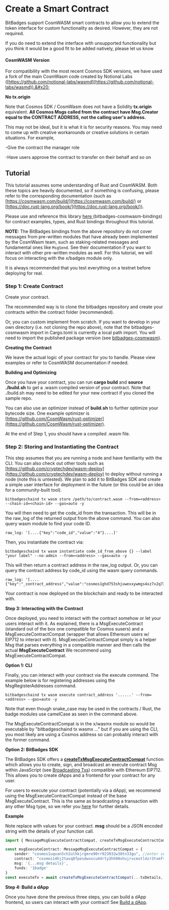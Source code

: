 # Create a Smart Contract

BitBadges support CosmWASM smart contracts to allow you to extend the token interface for custom functionality as desired. However, they are not required.&#x20;

If you do need to extend the interface with unsupported functionality but you think it would be a good fit to be added natively, please let us know

#### CosmWASM Version

For compatibility with the most recent Cosmos SDK versions, we have used a fork of the main CosmWasm code created by Notional Labs ([https://github.com/notional-labs/wasmd](https://github.com/notional-labs/wasmd)).&#x20;

**No tx.origin**

Note that Cosmos SDK / CosmWasm does not have a Solidity **tx.origin** equivalent. **All Cosmos Msgs called from the contract have Msg.Creator equal to the CONTRACT ADDRESS, not the calling user's address.**

This may not be ideal, but it is what it is for security reasons. You may need to come up with creative workarounds or creative solutions in certain situations. For example,

\-Give the contract the manager role

\-Have users approve the contract to transfer on their behalf and so on

## Tutorial

This tutorial assumes some understanding of Rust and CosmWASM. Both these topics are heavily documented, so if something is confusing, please refer to the corresponding documentation (such as [https://cosmwasm.com/build/](https://cosmwasm.com/build/) or [https://doc.rust-lang.org/book/](https://doc.rust-lang.org/book/)).

Please use and reference this library [here ](https://github.com/BitBadges/bitbadges-cosmwasm-bindings/tree/master/contracts/register\_addresses)(bitbadges-cosmwasm-bindings) for contract examples, types, and Rust bindings throughout this tutorial.&#x20;

**NOTE:** The BitBadges bindings from the above repository do not cover messages from pre-written modules that have already been implemented by the CosmWasm team, such as staking-related messages and fundamental ones like `MsgSend`. See their documentation if you want to interact with other pre-written modules as well. For this tutorial, we will focus on interacting with the x/badges module only.



It is always recommended that you test everything on a testnet before deploying for real.

### **Step 1: Create Contract**

Create your contract.

The recommended way is to clone the bitbadges repository and create your contracts within the contract folder (recommended).&#x20;

Or, you can custom implement from scratch. If you want to develop in your own directory (i.e. not cloning the repo above), note that the bitbadges-cosmwasm import in Cargo.toml is currently a local path import. You will need to import the published package version (see [bitbadges-cosmwasm](https://crates.io/crates/bitbadges-cosmwasm)).

**Creating the Contract**

We leave the actual logic of your contract for you to handle. Please view examples or refer to CosmWASM documentation if needed.

**Building and Optimizing**

Once you have your contract, you can run **cargo build** and **source ./build.sh** to get a .wasm compiled version of your contract. Note that ./build.sh may need to be edited for your new contract if you cloned the sample repo.

You can also use an optimizer instead of **build.sh** to further optimize your bytecode size. One example optimizer is [https://github.com/CosmWasm/rust-optimizer](https://github.com/CosmWasm/rust-optimizer).



At the end of Step 1, you should have a compiled .wasm file.

### **Step 2: Storing and Instantiating the Contract**

This step assumes that you are running a node and have familiarity with the CLI. You can also check out other tools such as [https://github.com/cryptechdev/wasm-deploy](https://github.com/cryptechdev/wasm-deploy) to deploy without running a node (note this is untested). We plan to add it to BitBadges SDK and create a simple user interface for deployment in the future (or this could be an idea for a community-built tool).

```
bitbadgeschaind tx wasm store /path/to/contract.wasm --from=<address> --chain-id=<chain-id> --gas=auto -y
```

You will then need to get the code\_id from the transaction. This will be in the raw\_log of the returned output from the above command. You can also query wasm module to find your code ID.

```
raw_log: '[....{"key":"code_id","value":"4"}....]'
```

Then, you instantiate the contract via:

```
bitbadgeschaind tx wasm instantiate code_id_from_above {} --label "your label" --no-admin --from=<address> --gas=auto -y
```

This will then return a contract address in the raw\_log output. Or, you can query the contract address by code\_id using the wasm query commands.

```
raw_log: '[....{"key":"_contract_address","value":"cosmos1ghd753shjuwexxywmgs4xz7x2q732vcnkm6h2pyv9s6ah3hylvrqa0dr5q"}....]'
```

Your contract is now deployed on the blockchain and ready to be interacted with.



**Step 3: Interacting with the Contract**

Once deployed, you need to interact with the contract somehow or let your users interact with it. As explained, there is a MsgExecuteContract (standard out of the box one compatible for Cosmos susers) and a MsgExecuteContractCompat (wrapper that allows Ethereum users w/ EIP712 to interact with it). MsgExecuteContractCompat simply is  a helper Msg that parses everything in a compatible manner and then calls the actual **MsgExecuteContract** We recommend using MsgExecuteContractCompat.



**Option 1: CLI**

Finally, you can interact with your contract via the execute command. The example below is for registering addresses using the MsgRegisterAddresses command.

```
bitbadgeschaind tx wasm execute contract_address '......' --from=<address> --gas=auto -y
```

Note that even though snake\_case may be used in the contracts / Rust, the badge modules use camelCase as seen in the command above.

The MsgExecuteContractCompat is in the x/wasmx module so would be executable by "bitbadgeschaind tx wasmx ..." but if you are using the CLI, you most likely are using a Cosmos address so can probably interact with the former command.



**Option 2: BitBadges SDK**

The BitBadges SDK offers a [**createTxMsgExecuteContractCompat**](https://bitbadges.github.io/bitbadgesjs/packages/proto/docs/functions/createMsgExecuteContractCompat.html) function which allows you to create, sign, and broadcast an execute contract Msg within JavaScript (see [Broadcasting Txs](../../sdk/broadcasting-and-signing-txs.md)) compatible with Ethereum EIP712. This allows you to create dApps and a frontend for your contract for any user.

For users to execute your contract (potentially via a dApp), we recommend using the MsgExecuteContractCompat instead of the base MsgExecuteContract. This is the same as braodcasting a transaction with any other Msg type, so we refer you [here](../../sdk/common-snippets/creating-signing-and-broadcasting-txs.md) for further details.

**Example**

Note replace with values for your contract. **msg** should be a JSON encoded string with the details of your function call.

```typescript
import { MessageMsgExecuteContractCompat, createTxMsgExecuteContractCompat } from 'bitbadgesjs-transactions';

const msgExecuteContract: MessageMsgExecuteContractCompat = {
    sender: "cosmos1uqxan5ch2ulhkjrgmre90rr923932w38tn33gu", //enter sender adress here
    contract: "cosmos14hj2tavq8fpesdwxxcu44rty3hh90vhujrvcmstl4zr3txmfvw9s4hmalr", // 
    msg: '{...msg details}',
    funds: '1badge'
}
const executeTx = await createTxMsgExecuteContractCompat(...txDetails, msgExecuteContract);

```

**Step 4: Build a dApp**

Once you have done the previous three steps, you can build a dApp frontend, so users can interact with your contract! See [Build a dApp](build-a-dapp.md).
